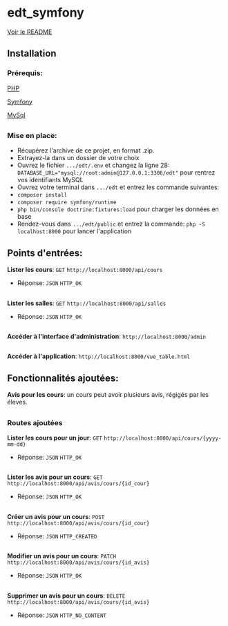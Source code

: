 # edt_symfony

[Voir le README](https://github.com/TanguyKerdevez/edt_symfony)

## Installation

### Prérequis: 

[PHP](https://www.php.net/manual/fr/install.php)

[Symfony](https://symfony.com/doc/current/setup.html)

[MySql](https://dev.mysql.com/downloads/installer)
##
### Mise en place:

- Récupérez l'archive de ce projet, en format .zip.
- Extrayez-la dans un dossier de votre choix
- Ouvrez le fichier ```.../edt/.env``` et changez la ligne 28: ```DATABASE_URL="mysql://root:admin@127.0.0.1:3306/edt"``` pour rentrez vos identifiants MySQL
- Ouvrez votre terminal dans ```.../edt``` et entrez les commande suivantes:
- ```composer install```
- ```composer require symfony/runtime```
- ```php bin/console doctrine:fixtures:load``` pour charger les données en base
- Rendez-vous dans ```.../edt/public``` et entrez la commande: ```php -S localhost:8000``` pour lancer l'application
##
## Points d'entrées:

**Lister les cours**: ```GET``` ```http://localhost:8000/api/cours```
- Réponse: ```JSON``` ```HTTP_OK```
##
**Lister les salles**: ```GET``` ```http://localhost:8000/api/salles``` 
- Réponse: ```JSON``` ```HTTP_OK```
##
**Accéder à l'interface d'administration**: ```http://localhost:8000/admin```
##
**Accéder à l'application**: ```http://localhost:8000/vue_table.html```
##
## Fonctionnalités ajoutées:

**Avis pour les cours**: un cours peut avoir plusieurs avis, régigés par les éleves.
##
### Routes ajoutées

**Lister les cours pour un jour**: ```GET``` ```http://localhost:8000/api/cours/{yyyy-mm-dd}``` 
- Réponse: ```JSON``` ```HTTP_OK```
##
**Lister les avis pour un cours**: ```GET``` ```http://localhost:8000/api/avis/cours/{id_cour}``` 
- Réponse: ```JSON``` ```HTTP_OK```
##
**Créer un avis pour un cours**: ```POST``` ```http://localhost:8000/api/avis/cours/{id_cour}``` 
- Réponse: ```JSON``` ```HTTP_CREATED```
##
**Modifier un avis pour un cours**: ```PATCH``` ```http://localhost:8000/api/avis/cours/{id_avis}``` 
- Réponse: ```JSON``` ```HTTP_OK```
##
**Supprimer un avis pour un cours**: ```DELETE``` ```http://localhost:8000/api/avis/cours/{id_avis}``` 
- Réponse: ```JSON``` ```HTTP_NO_CONTENT```
##
